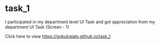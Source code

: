 # task_1
I participated in my department level UI Task and got appreciation from my department
UI Task (Screen - 1)


Click here to view https://gokulrajalp.github.io/task_1
